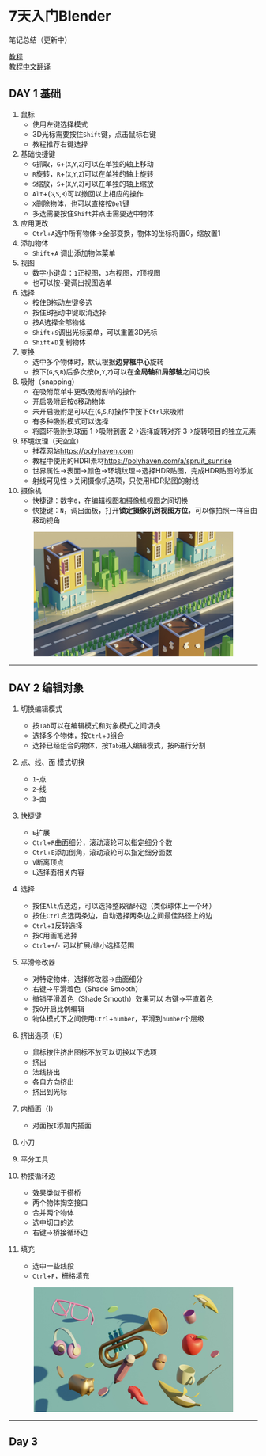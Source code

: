 # 7天入门Blender

笔记总结（更新中）

[教程](https://www.youtube.com/watch?v=e-fetDXDXX8&list=PLgO2ChD7acqH5S3fCO1GbAJC55NeVaCCp)  
[教程中文翻译](https://www.bilibili.com/video/BV12T4y197Z5)

## DAY 1 基础

1. 鼠标
   - 使用左键选择模式
   - 3D光标需要按住`Shift`键，点击鼠标右键
   - 教程推荐右键选择
2. 基础快捷键
   - `G`抓取，`G`+(`X`,`Y`,`Z`)可以在单独的轴上移动
   - `R`旋转，`R`+(`X`,`Y`,`Z`)可以在单独的轴上旋转
   - `S`缩放，`S`+(`X`,`Y`,`Z`)可以在单独的轴上缩放
   - `Alt`+(`G`,`S`,`R`)可以撤回以上相应的操作
   - `X`删除物体，也可以直接按`Del`键
   - 多选需要按住`Shift`并点击需要选中物体
3. 应用更改
   - `Ctrl`+`A`选中所有物体->全部变换，物体的坐标将置0，缩放置1
4. 添加物体
   - `Shift`+`A` 调出添加物体菜单
5. 视图
   - 数字小键盘：`1`正视图，`3`右视图，`7`顶视图
   - 也可以按`~`键调出视图选单
6. 选择
   - 按住B拖动左键多选
   - 按住B拖动中键取消选择
   - 按A选择全部物体
   - `Shift`+`S`调出光标菜单，可以重置3D光标
   - `Shift`+`D`复制物体
7. 变换
   - 选中多个物体时，默认根据**边界框中心**旋转
   - 按下(`G`,`S`,`R`)后多次按(`X`,`Y`,`Z`)可以在**全局轴**和**局部轴**之间切换
8. 吸附（snapping）
   - 在吸附菜单中更改吸附影响的操作
   - 开启吸附后按`G`移动物体
   - 未开启吸附是可以在(`G`,`S`,`R`)操作中按下`Ctrl`来吸附
   - 有多种吸附模式可以选择
   - 将圆环吸附到球面 1->吸附到面 2->选择旋转对齐 3->旋转项目的独立元素
9. 环境纹理（天空盒）
    - 推荐网站<https://polyhaven.com>
    - 教程中使用的HDRI素材<https://polyhaven.com/a/spruit_sunrise>
    - 世界属性->表面->颜色->环境纹理->选择HDR贴图，完成HDR贴图的添加
    - 射线可见性->关闭摄像机选项，只使用HDR贴图的射线
10. 摄像机
    - 快捷键：数字`0`，在编辑视图和摄像机视图之间切换
    - 快捷键：`N`，调出面板，打开**锁定摄像机到视图方位**，可以像拍照一样自由移动视角

<div align="center"><img src="Day1/render.jpg" width = 80%/></div>

---

## DAY 2 编辑对象

1. 切换编辑模式
   - 按`Tab`可以在编辑模式和对象模式之间切换
   - 选择多个物体，按`Ctrl`+`J`组合
   - 选择已经组合的物体，按`Tab`进入编辑模式，按`P`进行分割

2. 点、线、面 模式切换
   - `1`-点
   - `2`-线
   - `3`-面
3. 快捷键
   - `E`扩展
   - `Ctrl`+`R`曲面细分，滚动滚轮可以指定细分个数
   - `Ctrl`+`B`添加倒角，滚动滚轮可以指定细分面数
   - `V`断离顶点
   - `L`选择面相关内容
4. 选择
   - 按住`Alt`点选边，可以选择整段循环边（类似球体上一个环）
   - 按住`Ctrl`点选两条边，自动选择两条边之间最佳路径上的边
   - `Ctrl`+`I`反转选择
   - 按`C`用画笔选择
   - `Ctrl`+`+`/`-` 可以扩展/缩小选择范围
5. 平滑修改器
   - 对特定物体，选择修改器->曲面细分
   - 右键->平滑着色（Shade Smooth）
   - 撤销平滑着色（Shade Smooth）效果可以 右键->平直着色
   - 按`O`开启比例编辑
   - 物体模式下之间使用`Ctrl`+`number`，平滑到`number`个层级
6. 挤出选项（E）
   - 鼠标按住挤出图标不放可以切换以下选项
   - 挤出
   - 法线挤出
   - 各自方向挤出
   - 挤出到光标
7. 内插面（I）
   - 对面按`I`添加内插面
8. 小刀
9. 平分工具
10. 桥接循环边
    - 效果类似于搭桥
    - 两个物体掏空接口
    - 合并两个物体
    - 选中切口的边
    - 右键->桥接循环边
11. 填充
    - 选中一些线段
    - `Ctrl`+`F`，栅格填充

<div align="center"><img src="Day2/render.jpg" width = 80%/></div>

---

## Day 3
